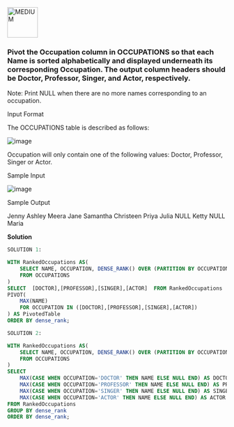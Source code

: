 <img src="https://img.shields.io/badge/MEDIUM-orange" alt="MEDIUM" width="70">

### **Pivot the Occupation column in OCCUPATIONS so that each Name is sorted alphabetically and displayed underneath its corresponding Occupation. The output column headers should be Doctor, Professor, Singer, and Actor, respectively.**

Note: Print NULL when there are no more names corresponding to an occupation.

Input Format

The OCCUPATIONS table is described as follows:

![image](https://github.com/user-attachments/assets/9d428ccf-3b26-4b31-b6a0-46e3b23bb04b)

Occupation will only contain one of the following values: Doctor, Professor, Singer or Actor.

Sample Input

![image](https://github.com/user-attachments/assets/5f2439bf-a1bf-485e-8e35-b07f4a31bd6f)

Sample Output

Jenny    Ashley     Meera  Jane
Samantha Christeen  Priya  Julia
NULL     Ketty      NULL   Maria

**Solution**

```sql
SOLUTION 1:

WITH RankedOccupations AS(
    SELECT NAME, OCCUPATION, DENSE_RANK() OVER (PARTITION BY OCCUPATION ORDER BY NAME) AS dense_rank
    FROM OCCUPATIONS
)
SELECT  [DOCTOR],[PROFESSOR],[SINGER],[ACTOR]  FROM RankedOccupations
PIVOT(
    MAX(NAME)
    FOR OCCUPATION IN ([DOCTOR],[PROFESSOR],[SINGER],[ACTOR])
) AS PivotedTable
ORDER BY dense_rank;

SOLUTION 2:

WITH RankedOccupations AS(
    SELECT NAME, OCCUPATION, DENSE_RANK() OVER (PARTITION BY OCCUPATION ORDER BY NAME) AS dense_rank
    FROM OCCUPATIONS
)
SELECT
    MAX(CASE WHEN OCCUPATION='DOCTOR' THEN NAME ELSE NULL END) AS DOCTOR,
    MAX(CASE WHEN OCCUPATION='PROFESSOR' THEN NAME ELSE NULL END) AS PROFESSOR,
    MAX(CASE WHEN OCCUPATION='SINGER' THEN NAME ELSE NULL END) AS SINGER,
    MAX(CASE WHEN OCCUPATION='ACTOR' THEN NAME ELSE NULL END) AS ACTOR
FROM RankedOccupations
GROUP BY dense_rank
ORDER BY dense_rank;
```
